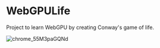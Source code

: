 # WebGPULife
Project to learn WebGPU by creating Conway's game of life.

![chrome_55M3paGQNd](https://github.com/VincentPHAM98/WebGPULife/assets/100954017/7a4f6a88-6245-4590-8965-9978a0ddaf14)

